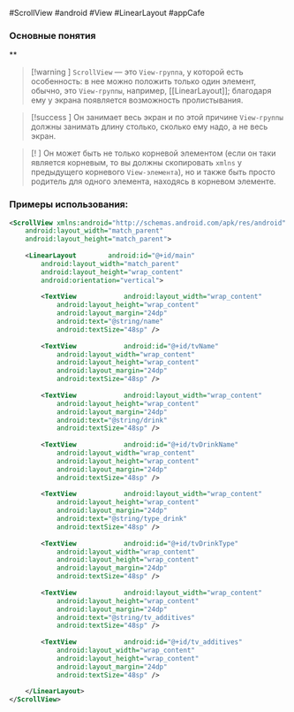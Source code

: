 #ScrollView #android #View #LinearLayout #appCafe 
### Основные понятия
**

>[!warning ] `ScrollView` — это `View-группа`, у которой есть особенность: в нее можно положить только один элемент, обычно, это `View-группы`, например, [[LinearLayout]]; благодаря ему у экрана появляется возможность пролистывания. 

>[!success ] Он занимает весь экран и по этой причине `View-группы` должны занимать длину столько, сколько ему надо, а не весь экран. 

>[! ] Он может быть не только корневой элементом (если он таки является корневым, то вы должны скопировать `xmlns` у предыдущего корневого `View-элемента`), но и также быть просто родитель для одного элемента, находясь в корневом элементе.
### Примеры использования:

```xml
<ScrollView xmlns:android="http://schemas.android.com/apk/res/android"  
    android:layout_width="match_parent"  
    android:layout_height="match_parent">  
  
    <LinearLayout        android:id="@+id/main"  
        android:layout_width="match_parent"  
        android:layout_height="wrap_content"  
        android:orientation="vertical">  
  
        <TextView            android:layout_width="wrap_content"  
            android:layout_height="wrap_content"  
            android:layout_margin="24dp"  
            android:text="@string/name"  
            android:textSize="48sp" />  
  
        <TextView            android:id="@+id/tvName"  
            android:layout_width="wrap_content"  
            android:layout_height="wrap_content"  
            android:layout_margin="24dp"  
            android:textSize="48sp" />  
  
        <TextView            android:layout_width="wrap_content"  
            android:layout_height="wrap_content"  
            android:layout_margin="24dp"  
            android:text="@string/drink"  
            android:textSize="48sp" />  
  
        <TextView            android:id="@+id/tvDrinkName"  
            android:layout_width="wrap_content"  
            android:layout_height="wrap_content"  
            android:layout_margin="24dp"  
            android:textSize="48sp" />  
  
        <TextView            android:layout_width="wrap_content"  
            android:layout_height="wrap_content"  
            android:layout_margin="24dp"  
            android:text="@string/type_drink"  
            android:textSize="48sp" />  
  
        <TextView            android:id="@+id/tvDrinkType"  
            android:layout_width="wrap_content"  
            android:layout_height="wrap_content"  
            android:layout_margin="24dp"  
            android:textSize="48sp" />  
  
        <TextView            android:layout_width="wrap_content"  
            android:layout_height="wrap_content"  
            android:layout_margin="24dp"  
            android:text="@string/tv_additives"  
            android:textSize="48sp" />  
  
        <TextView            android:id="@+id/tv_additives"  
            android:layout_width="wrap_content"  
            android:layout_height="wrap_content"  
            android:layout_margin="24dp"  
            android:textSize="48sp" />  
  
    </LinearLayout>
</ScrollView>
```


